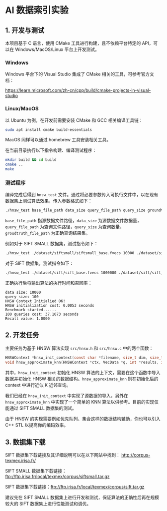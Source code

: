 # AI 数据索引实验


## 1. 开发与测试

本项目基于 C 语言，使用 CMake 工具进行构建，且不依赖平台特定的 API，可以在 Windows/MacOS/Linux 平台上开发测试。

### Windows

Windows 平台下的 Visual Studio 集成了 CMake 相关的工具，可参考官方文档：

https://learn.microsoft.com/zh-cn/cpp/build/cmake-projects-in-visual-studio

### Linux/MacOS

以 Ubuntu 为例，在开发前需要安装 CMake 和 GCC 相关编译工具链：

```bash
sudo apt install cmake build-essentials
```

MacOS 同样可以通过 homebrew 工具安装相关工具。

在当前目录执行以下指令构建、编译测试程序：

```bash
mkdir build && cd build
cmake ..
make
```

### 测试程序

编译完成后得到 `hnsw_test` 文件。通过将必要参数传入可执行文件中，以在现有数据集上测试算法效果，传入参数格式如下：

```bash
./hnsw_test base_file_path data_size query_file_path query_size groundtruth_file_path
```

`base_file_path` 指源数据文件路径，`data_size` 为源数据文件数据量，`query_file_path` 为查询文件路径，`query_size` 为查询数量，`groudtruth_file_path` 为正确查询结果集。

例如对于 SIFT SMALL 数据集，测试指令如下：

```bash
./hnsw_test ./dataset/siftsmall/siftsmall_base.fvecs 10000 ./dataset/siftsmall/siftsmall_query.fvecs 100 ./dataset/siftsmall/siftsmall_groundtruth.ivecs
```

对于 SIFT 数据集，测试指令如下：

```bash
./hnsw_test ./dataset/sift/sift_base.fvecs 1000000 ./dataset/sift/sift_query.fvecs 10000 ./dataset/sift/sift_groundtruth.ivecs
```

正确执行后将输出算法的执行时间和召回率：

```
data size: 10000
query size: 100
HNSW Context Initialied OK!
HNSW initialization cost: 0.0053 seconds
Benchmark started......
100 queries cost: 37.1073 seconds
Recall value: 1.0000
```

## 2. 开发任务

主要任务为基于 HNSW 算法实现 `src/hnsw.h` 和 `src/hnsw.c` 中的两个函数：

```C
HNSWContext *hnsw_init_context(const char *filename, size_t dim, size_t len); // load data and build graph
void hnsw_approximate_knn(HNSWContext *ctx, VecData *q, int *results, int k); // search KNN results
```

其中，`hnsw_init_context` 初始化 HNSW 算法的上下文，需要在这个函数中导入数据并初始化 HNSW 相关的数据结构。`hnsw_approximate_knn` 则在初始化后的 context 中进行近似 K 近邻查询。

我们已经在 `hnsw_init_context` 中实现了源数据的导入，另外在 `hnsw_approximate_knn` 中实现了一个简单的 KNN 算法以供参考。目前的实现仅能通过 SIFT SMALL 数据集的测试。

由于 HNSW 的实现需要例如优先队列、集合这样的数据结构辅助，你也可以引入 C++ STL 以提高你的编码效率。


## 3. 数据集下载

SIFT 数据集下载链接及其详细说明可以在以下网站中找到： http://corpus-texmex.irisa.fr/

SIFT SMALL 数据集下载链接：ftp://ftp.irisa.fr/local/texmex/corpus/siftsmall.tar.gz

SIFT 数据集下载链接：ftp://ftp.irisa.fr/local/texmex/corpus/sift.tar.gz

建议先在 SIFT SMALL 数据集上进行开发和测试，保证算法的正确性后再在规模较大的 SIFT 数据集上进行性能测试和调优。

